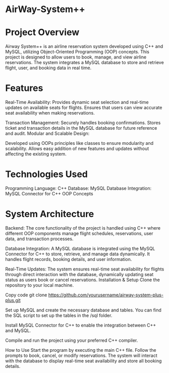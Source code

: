 # AirWay-System++



# Project Overview
Airway System++ is an airline reservation system developed using C++ and MySQL, utilizing Object-Oriented Programming (OOP) concepts. This project is designed to allow users to book, manage, and view airline reservations.
The system integrates a MySQL database to store and retrieve flight, user, and booking data in real time.

# Features
Real-Time Availability:
Provides dynamic seat selection and real-time updates on available seats for flights.
Ensures that users can view accurate seat availability when making reservations.

Transaction Management:
Securely handles booking confirmations.
Stores ticket and transaction details in the MySQL database for future reference and audit.
Modular and Scalable Design:

Developed using OOPs principles like classes to ensure modularity and scalability.
Allows easy addition of new features and updates without affecting the existing system.

# Technologies Used
Programming Language: C++
Database: MySQL
Database Integration: MySQL Connector for C++
OOP Concepts

# System Architecture
Backend:
The core functionality of the project is handled using C++ where different OOP components manage flight schedules, reservations, user data, and transaction processes.

Database Integration:
A MySQL database is integrated using the MySQL Connector for C++ to store, retrieve, and manage data dynamically. It handles flight records, booking details, and user information.

Real-Time Updates:
The system ensures real-time seat availability for flights through direct interaction with the database, dynamically updating seat status as users book or cancel reservations.
Installation & Setup
Clone the repository to your local machine.

Copy code
git clone https://github.com/yourusername/airway-system-plus-plus.git

Set up MySQL and create the necessary database and tables. You can find the SQL script to set up the tables in the /sql folder.

Install MySQL Connector for C++ to enable the integration between C++ and MySQL.

Compile and run the project using your preferred C++ compiler.

How to Use
Start the program by executing the main C++ file.
Follow the prompts to book, cancel, or modify reservations.
The system will interact with the database to display real-time seat availability and store all booking details.
